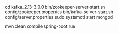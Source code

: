 cd kafka_2.13-3.0.0
bin/zookeeper-server-start.sh config/zookeeper.properties
bin/kafka-server-start.sh config/server.properties
sudo systemctl start mongod

mvn clean compile spring-boot:run